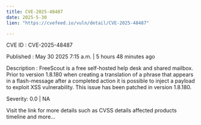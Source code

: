 ```yaml
---
title: CVE-2025-48487
date: 2025-5-30
lien: "https://cvefeed.io/vuln/detail/CVE-2025-48487"

---
```


CVE ID : CVE-2025-48487

Published :  May 30
2025
7:15 a.m. | 5 hours
48 minutes ago

Description : FreeScout is a free self-hosted help desk and shared mailbox. Prior to version 1.8.180
when creating a translation of a phrase that appears in a flash-message after a completed action
it is possible to inject a payload to exploit XSS vulnerability. This issue has been patched in version 1.8.180.

Severity: 0.0 | NA

Visit the link for more details
such as CVSS details
affected products
timeline
and more...
